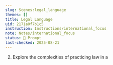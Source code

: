 ```yaml
---
slug: Scenes:legal_language
themes: []
title: Legal Language
uid: 2171a0f7b1c5
instruction: Instructions/international_focus
note: Notes/international_focus
status: 💬 Prompt
last-checked: 2025-08-21
---
```

2. Explore the complexities of practicing law in a
